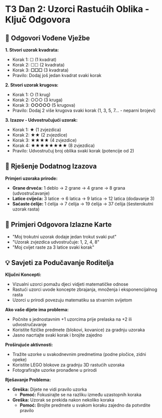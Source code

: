 # T3 Dan 2: Uzorci Rastućih Oblika - Ključ Odgovora

## 📝 Odgovori Vođene Vježbe

**1. Stvori uzorak kvadrata:**
   - Korak 1: ☐ (1 kvadrat)
   - Korak 2: ☐☐ (2 kvadrata)
   - Korak 3: **☐☐☐** (3 kvadrata)
   - Pravilo: Dodaj još jedan kvadrat svaki korak

**2. Stvori uzorak krugova:**
   - Korak 1: ○ (1 krug)
   - Korak 2: ○○○ (3 kruga)
   - Korak 3: **○○○○○** (5 krugova)
   - Pravilo: Dodaj 2 više krugova svaki korak (1, 3, 5, 7... - neparni brojevi)

**3. Izazov - Udvostručujući uzorak:**
   - Korak 1: ★ (1 zvjezdica)
   - Korak 2: ★★ (2 zvjezdice)
   - Korak 3: **★★★★** (4 zvjezdice)
   - Korak 4: ★★★★★★★★ (8 zvjezdica)
   - Pravilo: Udvostručuj broj oblika svaki korak (potencije od 2)

## 🚀 Rješenje Dodatnog Izazova

**Primjeri uzoraka prirode:**
- **Grane drveća:** 1 deblo → 2 grane → 4 grane → 8 grana (udvostručavanje)
- **Latice cvijeća:** 3 latice → 6 latica → 9 latica → 12 latica (dodavanje 3)
- **Saćaste ćelije:** 1 ćelija → 7 ćelija → 19 ćelija → 37 ćelija (šesterokutni uzorak rasta)

## 🎯 Primjeri Odgovora Izlazne Karte

- "Moj trokutni uzorak dodaje jedan trokut svaki put"
- "Uzorak zvjezdica udvostručuje: 1, 2, 4, 8"
- "Moj cvijet raste za 3 latice svaki korak"

## 💡 Savjeti za Podučavanje Roditelja

**Ključni Koncepti:**
- Vizualni uzorci pomažu djeci vidjeti matematičke odnose
- Rastući uzorci uvode koncepte zbrajanja, množenja i eksponencijalnog rasta
- Uzorci u prirodi povezuju matematiku sa stvarnim svijetom

**Ako vaše dijete ima problema:**
- Počnite s jednostavnim +1 uzorcima prije prelaska na +2 ili udvostručavanje
- Koristite fizičke predmete (blokovi, kovanice) za gradnju uzoraka
- Jasno nacrtajte svaki korak i brojite zajedno

**Proširujuće aktivnosti:**
- Tražite uzorke u svakodnevnim predmetima (podne pločice, zidni opeke)
- Koristite LEGO blokove za gradnju 3D rastućih uzoraka
- Fotografirajte uzorke pronađene u prirodi

**Rješavanje Problema:**
- **Greška:** Dijete ne vidi pravilo uzorka
  - **Pomoć:** Fokusirajte se na razliku između uzastopnih koraka
- **Greška:** Uzorak se prekida nakon nekoliko koraka
  - **Pomoć:** Brojite predmete u svakom koraku zajedno da potvrdite pravilo